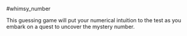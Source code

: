 #whimsy_number

This guessing game will put your numerical intuition to the test as you embark on a quest to uncover the mystery number. 

